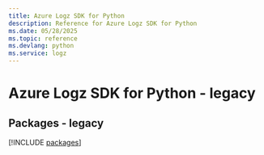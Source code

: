 ```yaml
---
title: Azure Logz SDK for Python
description: Reference for Azure Logz SDK for Python
ms.date: 05/28/2025
ms.topic: reference
ms.devlang: python
ms.service: logz
---
```

# Azure Logz SDK for Python - legacy
## Packages - legacy
[!INCLUDE [packages](logz-index.md)]